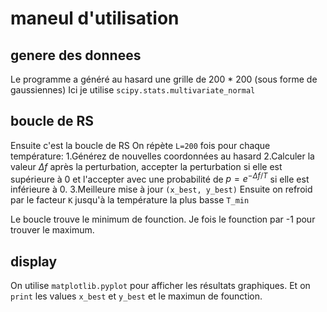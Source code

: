 # maneul d'utilisation
## genere des donnees
Le programme a généré au hasard une grille de 200 * 200 (sous forme de gaussiennes)
Ici je utilise `scipy.stats.multivariate_normal`
## boucle de RS
Ensuite c'est la boucle de RS
On répète `L=200` fois pour chaque température:
1.Générez de nouvelles coordonnées au hasard
2.Calculer la valeur $\Delta f$ après la perturbation, accepter la perturbation si elle est supérieure à 0 et l'accepter avec une probabilité de $p=e^{−\Delta f/T}$ si elle est inférieure à 0.
3.Meilleure mise à jour `(x_best, y_best)`
Ensuite on refroid par le facteur `K` jusqu'à la température la plus basse `T_min`

Le boucle trouve le minimum de founction.
Je fois le founction par -1 pour trouver le maximum.
## display
On utilise `matplotlib.pyplot` pour afficher les résultats graphiques.
Et on `print` les values `x_best` et `y_best` et le maximun de founction.